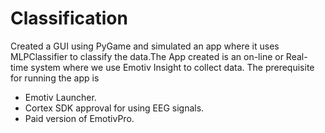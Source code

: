 # Classification

Created a GUI using PyGame and simulated an app where it uses MLPClassifier to classify the data.The App created is an on-line or Real-time system where we use Emotiv Insight to collect data. The prerequisite for running the app is 
* Emotiv Launcher.
* Cortex SDK approval for using EEG signals.
* Paid version of EmotivPro.

